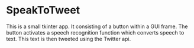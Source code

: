 # SpeakToTweet
This is a small tkinter app.
It consisting of a button within a GUI frame. 
The button activates a speech recognition function which converts speech to text.
This text is then tweeted using the Twitter api.
